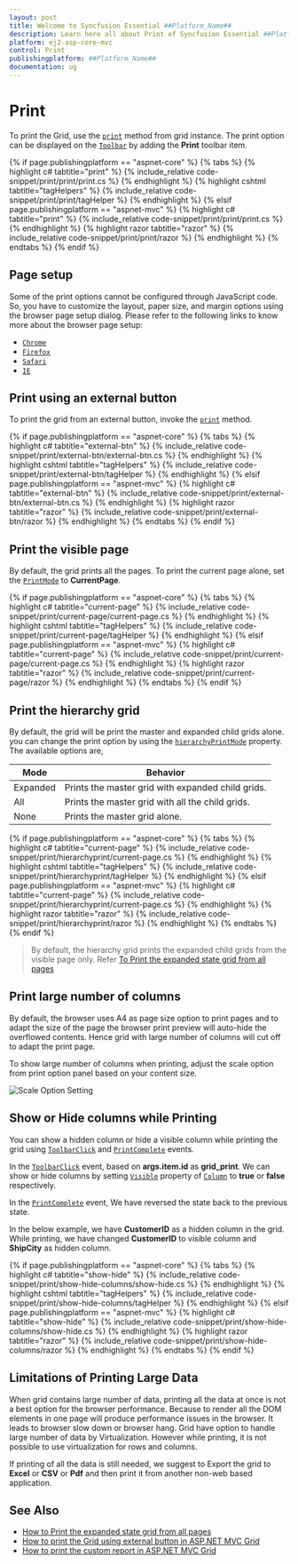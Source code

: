 ```yaml
---
layout: post
title: Welcome to Syncfusion Essential ##Platform_Name##
description: Learn here all about Print of Syncfusion Essential ##Platform_Name## widgets based on HTML5 and jQuery.
platform: ej2-asp-core-mvc
control: Print
publishingplatform: ##Platform_Name##
documentation: ug
---
```



# Print

To print the Grid, use the [`print`](https://ej2.syncfusion.com/documentation/api/grid/#print) method from grid instance. The print option can be displayed on the [`Toolbar`](https://help.syncfusion.com/cr/aspnetcore-js2/Syncfusion.EJ2.Grids.Grid.html#Syncfusion_EJ2_Grids_Grid_Toolbar) by adding the **Print** toolbar item.

{% if page.publishingplatform == "aspnet-core" %}
{% tabs %}
{% highlight c# tabtitle="print" %}
{% include_relative code-snippet/print/print/print.cs %}
{% endhighlight %}
{% highlight cshtml tabtitle="tagHelpers" %}
{% include_relative code-snippet/print/print/tagHelper %}
{% endhighlight %}
{% elsif page.publishingplatform == "aspnet-mvc" %}
{% highlight c# tabtitle="print" %}
{% include_relative code-snippet/print/print/print.cs %}
{% endhighlight %}
{% highlight razor tabtitle="razor" %}
{% include_relative code-snippet/print/print/razor %}
{% endhighlight %}
{% endtabs %}
{% endif %}



## Page setup

Some of the print options cannot be configured through JavaScript code. So, you have to customize the layout, paper size, and margin options using the browser page setup dialog. Please refer to the following links to know more about the browser page setup:

* [`Chrome`](https://support.google.com/chrome/answer/1069693?hl=en&visit_id=1-636335333734668335-3165046395&rd=1)
* [`Firefox`](https://support.mozilla.org/en-US/kb/how-print-web-pages-firefox)
* [`Safari`](http://www.mintprintables.com/print-tips/adjust-margins-osx/)
* [`IE`](http://www.helpteaching.com/help/print/index.htm)

## Print using an external button

To print the grid from an external button, invoke the [`print`](https://ej2.syncfusion.com/documentation/api/grid/#print) method.

{% if page.publishingplatform == "aspnet-core" %}
{% tabs %}
{% highlight c# tabtitle="external-btn" %}
{% include_relative code-snippet/print/external-btn/external-btn.cs %}
{% endhighlight %}
{% highlight cshtml tabtitle="tagHelpers" %}
{% include_relative code-snippet/print/external-btn/tagHelper %}
{% endhighlight %}
{% elsif page.publishingplatform == "aspnet-mvc" %}
{% highlight c# tabtitle="external-btn" %}
{% include_relative code-snippet/print/external-btn/external-btn.cs %}
{% endhighlight %}
{% highlight razor tabtitle="razor" %}
{% include_relative code-snippet/print/external-btn/razor %}
{% endhighlight %}
{% endtabs %}
{% endif %}



## Print the visible page

By default, the grid prints all the pages. To print the current page alone, set the [`PrintMode`](https://help.syncfusion.com/cr/aspnetcore-js2/Syncfusion.EJ2.Grids.Grid.html#Syncfusion_EJ2_Grids_Grid_PrintMode) to **CurrentPage**.

{% if page.publishingplatform == "aspnet-core" %}
{% tabs %}
{% highlight c# tabtitle="current-page" %}
{% include_relative code-snippet/print/current-page/current-page.cs %}
{% endhighlight %}
{% highlight cshtml tabtitle="tagHelpers" %}
{% include_relative code-snippet/print/current-page/tagHelper %}
{% endhighlight %}
{% elsif page.publishingplatform == "aspnet-mvc" %}
{% highlight c# tabtitle="current-page" %}
{% include_relative code-snippet/print/current-page/current-page.cs %}
{% endhighlight %}
{% highlight razor tabtitle="razor" %}
{% include_relative code-snippet/print/current-page/razor %}
{% endhighlight %}
{% endtabs %}
{% endif %}



## Print the hierarchy grid

By default, the grid will be print the master and expanded child grids alone. you can change the print option by using the [`hierarchyPrintMode`](https://help.syncfusion.com/cr/aspnetcore-js2/Syncfusion.EJ2.Grids.Grid.html#Syncfusion_EJ2_Grids_Grid_HierarchyPrintMode) property. The available options are,

| Mode     | Behavior    |
|----------|-------------|
| Expanded | Prints the master grid with expanded child grids. |
| All      | Prints the master grid with all the child grids. |
| None     | Prints the master grid alone. |

{% if page.publishingplatform == "aspnet-core" %}
{% tabs %}
{% highlight c# tabtitle="current-page" %}
{% include_relative code-snippet/print/hierarchyprint/current-page.cs %}
{% endhighlight %}
{% highlight cshtml tabtitle="tagHelpers" %}
{% include_relative code-snippet/print/hierarchyprint/tagHelper %}
{% endhighlight %}
{% elsif page.publishingplatform == "aspnet-mvc" %}
{% highlight c# tabtitle="current-page" %}
{% include_relative code-snippet/print/hierarchyprint/current-page.cs %}
{% endhighlight %}
{% highlight razor tabtitle="razor" %}
{% include_relative code-snippet/print/hierarchyprint/razor %}
{% endhighlight %}
{% endtabs %}
{% endif %}



> By default, the hierarchy grid prints the expanded child grids from the visible page only. Refer [To Print the expanded state grid from all pages](./how-to/#print-the-expanded-state-from-other-pages)

## Print large number of columns

By default, the browser uses A4 as page size option to print pages and to adapt the size of the page the browser print preview will auto-hide the overflowed contents. Hence grid with large number of columns will cut off to adapt the print page.

To show large number of columns when printing, adjust the scale option from print option panel based on your content size.

![Scale Option Setting](./images/print-preview.png)

## Show or Hide columns while Printing

You can show a hidden column or hide a visible column while printing the grid using [`ToolbarClick`](https://help.syncfusion.com/cr/aspnetcore-js2/Syncfusion.EJ2.Grids.Grid.html#Syncfusion_EJ2_Grids_Grid_ToolbarClick) and [`PrintComplete`](https://help.syncfusion.com/cr/aspnetcore-js2/Syncfusion.EJ2.Grids.Grid.html#Syncfusion_EJ2_Grids_Grid_PrintComplete) events.

In the [`ToolbarClick`](https://help.syncfusion.com/cr/aspnetcore-js2/Syncfusion.EJ2.Grids.Grid.html#Syncfusion_EJ2_Grids_Grid_ToolbarClick) event, based on **args.item.id** as **grid_print**. We can show or hide columns by setting [`Visible`](https://help.syncfusion.com/cr/aspnetcore-js2/Syncfusion.EJ2.Grids.GridColumn.html#Syncfusion_EJ2_Grids_GridColumn_Visible) property of [`Column`](https://help.syncfusion.com/cr/aspnetcore-js2/Syncfusion.EJ2.Grids.GridColumn.html) to **true** or **false** respectively.

In the [`PrintComplete`](https://help.syncfusion.com/cr/aspnetcore-js2/Syncfusion.EJ2.Grids.Grid.html#Syncfusion_EJ2_Grids_Grid_PrintComplete) event, We have reversed the state back to the previous state.

In the below example, we have **CustomerID** as a hidden column in the grid. While printing, we have changed **CustomerID** to visible column and **ShipCity** as hidden column.

{% if page.publishingplatform == "aspnet-core" %}
{% tabs %}
{% highlight c# tabtitle="show-hide" %}
{% include_relative code-snippet/print/show-hide-columns/show-hide.cs %}
{% endhighlight %}
{% highlight cshtml tabtitle="tagHelpers" %}
{% include_relative code-snippet/print/show-hide-columns/tagHelper %}
{% endhighlight %}
{% elsif page.publishingplatform == "aspnet-mvc" %}
{% highlight c# tabtitle="show-hide" %}
{% include_relative code-snippet/print/show-hide-columns/show-hide.cs %}
{% endhighlight %}
{% highlight razor tabtitle="razor" %}
{% include_relative code-snippet/print/show-hide-columns/razor %}
{% endhighlight %}
{% endtabs %}
{% endif %}



## Limitations of Printing Large Data

When grid contains large number of data, printing all the data at once is not a best option for the browser performance. Because to render all the DOM elements in one page will produce performance issues in the browser. It leads to browser slow down or browser hang. Grid have option to handle large number of data by Virtualization. However while printing, it is not possible to use virtualization for rows and columns.

If printing of all the data is still needed, we suggest to Export the grid to **Excel** or **CSV** or **Pdf** and then print it from another non-web based application.

## See Also

* [How to Print the expanded state grid from all pages](./how-to/print-the-expanded-state-from-other-pages)
* [How to print the Grid using external button in ASP.NET MVC Grid](https://www.syncfusion.com/forums/136763/how-to-print-the-grid-using-external-button-in-asp-net-mvc-grid)
* [How to print the custom report in ASP.NET MVC Grid](https://www.syncfusion.com/forums/141249/how-to-print-the-custom-report-in-asp-net-mvc-grid)